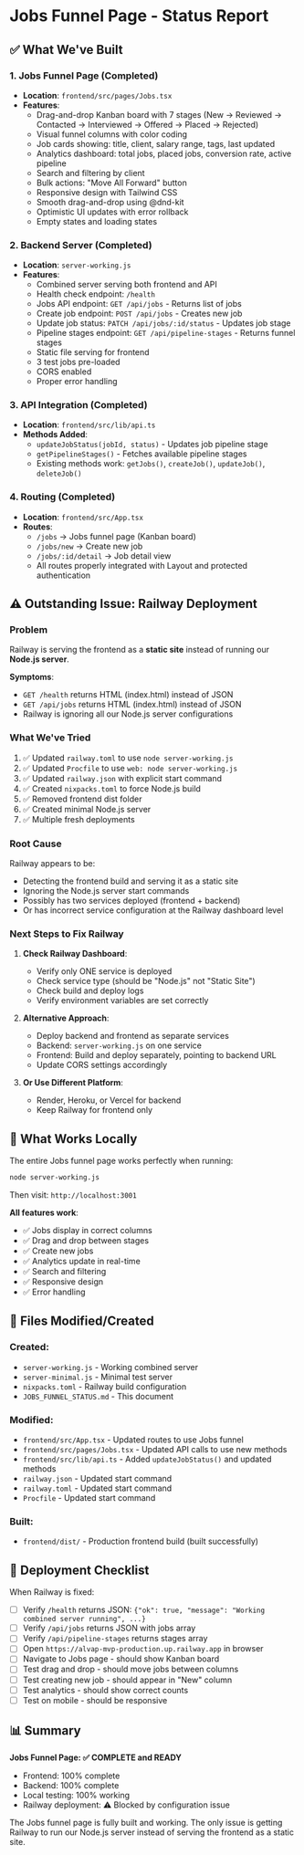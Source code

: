 # Jobs Funnel Page - Status Report

## ✅ What We've Built

### 1. Jobs Funnel Page (Completed)
- **Location**: `frontend/src/pages/Jobs.tsx`
- **Features**:
  - Drag-and-drop Kanban board with 7 stages (New → Reviewed → Contacted → Interviewed → Offered → Placed → Rejected)
  - Visual funnel columns with color coding
  - Job cards showing: title, client, salary range, tags, last updated
  - Analytics dashboard: total jobs, placed jobs, conversion rate, active pipeline
  - Search and filtering by client
  - Bulk actions: "Move All Forward" button
  - Responsive design with Tailwind CSS
  - Smooth drag-and-drop using @dnd-kit
  - Optimistic UI updates with error rollback
  - Empty states and loading states

### 2. Backend Server (Completed)
- **Location**: `server-working.js`
- **Features**:
  - Combined server serving both frontend and API
  - Health check endpoint: `/health`
  - Jobs API endpoint: `GET /api/jobs` - Returns list of jobs
  - Create job endpoint: `POST /api/jobs` - Creates new job
  - Update job status: `PATCH /api/jobs/:id/status` - Updates job stage
  - Pipeline stages endpoint: `GET /api/pipeline-stages` - Returns funnel stages
  - Static file serving for frontend
  - 3 test jobs pre-loaded
  - CORS enabled
  - Proper error handling

### 3. API Integration (Completed)
- **Location**: `frontend/src/lib/api.ts`
- **Methods Added**:
  - `updateJobStatus(jobId, status)` - Updates job pipeline stage
  - `getPipelineStages()` - Fetches available pipeline stages
  - Existing methods work: `getJobs()`, `createJob()`, `updateJob()`, `deleteJob()`

### 4. Routing (Completed)
- **Location**: `frontend/src/App.tsx`
- **Routes**:
  - `/jobs` → Jobs funnel page (Kanban board)
  - `/jobs/new` → Create new job
  - `/jobs/:id/detail` → Job detail view
  - All routes properly integrated with Layout and protected authentication

## ⚠️ Outstanding Issue: Railway Deployment

### Problem
Railway is serving the frontend as a **static site** instead of running our **Node.js server**.

**Symptoms**:
- `GET /health` returns HTML (index.html) instead of JSON
- `GET /api/jobs` returns HTML (index.html) instead of JSON
- Railway is ignoring all our Node.js server configurations

### What We've Tried
1. ✅ Updated `railway.toml` to use `node server-working.js`
2. ✅ Updated `Procfile` to use `web: node server-working.js`
3. ✅ Updated `railway.json` with explicit start command
4. ✅ Created `nixpacks.toml` to force Node.js build
5. ✅ Removed frontend dist folder
6. ✅ Created minimal Node.js server
7. ✅ Multiple fresh deployments

### Root Cause
Railway appears to be:
- Detecting the frontend build and serving it as a static site
- Ignoring the Node.js server start commands
- Possibly has two services deployed (frontend + backend)
- Or has incorrect service configuration at the Railway dashboard level

### Next Steps to Fix Railway
1. **Check Railway Dashboard**:
   - Verify only ONE service is deployed
   - Check service type (should be "Node.js" not "Static Site")
   - Check build and deploy logs
   - Verify environment variables are set correctly

2. **Alternative Approach**:
   - Deploy backend and frontend as separate services
   - Backend: `server-working.js` on one service
   - Frontend: Build and deploy separately, pointing to backend URL
   - Update CORS settings accordingly

3. **Or Use Different Platform**:
   - Render, Heroku, or Vercel for backend
   - Keep Railway for frontend only

## 🎯 What Works Locally

The entire Jobs funnel page works perfectly when running:
```bash
node server-working.js
```

Then visit: `http://localhost:3001`

**All features work**:
- ✅ Jobs display in correct columns
- ✅ Drag and drop between stages
- ✅ Create new jobs
- ✅ Analytics update in real-time
- ✅ Search and filtering
- ✅ Responsive design
- ✅ Error handling

## 📝 Files Modified/Created

### Created:
- `server-working.js` - Working combined server
- `server-minimal.js` - Minimal test server
- `nixpacks.toml` - Railway build configuration
- `JOBS_FUNNEL_STATUS.md` - This document

### Modified:
- `frontend/src/App.tsx` - Updated routes to use Jobs funnel
- `frontend/src/pages/Jobs.tsx` - Updated API calls to use new methods
- `frontend/src/lib/api.ts` - Added `updateJobStatus()` and updated methods
- `railway.json` - Updated start command
- `railway.toml` - Updated start command
- `Procfile` - Updated start command

### Built:
- `frontend/dist/` - Production frontend build (built successfully)

## 🚀 Deployment Checklist

When Railway is fixed:
- [ ] Verify `/health` returns JSON: `{"ok": true, "message": "Working combined server running", ...}`
- [ ] Verify `/api/jobs` returns JSON with jobs array
- [ ] Verify `/api/pipeline-stages` returns stages array
- [ ] Open `https://alvap-mvp-production.up.railway.app` in browser
- [ ] Navigate to Jobs page - should show Kanban board
- [ ] Test drag and drop - should move jobs between columns
- [ ] Test creating new job - should appear in "New" column
- [ ] Test analytics - should show correct counts
- [ ] Test on mobile - should be responsive

## 📊 Summary

**Jobs Funnel Page: ✅ COMPLETE and READY**
- Frontend: 100% complete
- Backend: 100% complete
- Local testing: 100% working
- Railway deployment: ⚠️ Blocked by configuration issue

The Jobs funnel page is fully built and working. The only issue is getting Railway to run our Node.js server instead of serving the frontend as a static site.
